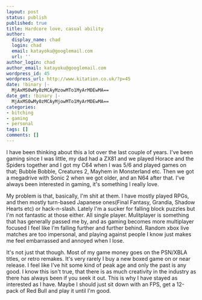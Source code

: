 ```yaml
---
layout: post
status: publish
published: true
title: Hardcore love, casual ability
author:
  display_name: chad
  login: chad
  email: katayoku@googlemail.com
  url: ''
author_login: chad
author_email: katayoku@googlemail.com
wordpress_id: 45
wordpress_url: http://www.kitation.co.uk/?p=45
date: !binary |-
  MjAxMS0wMy0zMCAyMzowMTo1MyArMDEwMA==
date_gmt: !binary |-
  MjAxMS0wMy0zMCAyMjowMTo1MyArMDEwMA==
categories:
- bitching
- gaming
- personal
tags: []
comments: []
---
```

<p>I have been thinking about this a lot over the last couple of years. I've been gaming since I was little, my dad had a ZX81 and we played Horace and the Spiders together and I got my C64 when I was 5/6 and played games on that; Bubble Bobble, Creatures 2, Mayhem in Monsterland etc. Then we got a megadrive with Sonic 2 when we got older, and an N64 after that. I've always been interested in gaming, it's something I really love.</p>
<p>My problem is that, basically, I'm shit at them. I have mostly played RPGs, and then mostly turn-based Japanese ones(Final Fantasy, Grandia, Shadow Hearts etc) or hack-n-slash. Lately I'm a sucker for falling block puzzles but I'm not fantastic at those either. All single player. Mulitplayer is something that has generally passed me by, and as gaming becomes more multiplayer focused I feel like I'm falling further and further behind. Random xbox live matches are too impersonal, and playing against people I know just makes me feel embarrassed and annoyed when I lose.</p>
<p>It's not just that though. Most of my game money goes on the PSN/XBLA titles, or retro remakes. It's very rarely I buy a new boxed game on or near release. I feel like I've hit some kind of peak age and only the past is any good. I know this isn't true, that there is as much creativity in the industry as there has always been if you seek it out. This is why I have stayed as interested as I have. Maybe I should just sit down with an FPS, get a 12-pack of Red Bull and play it until I'm good.</p>
